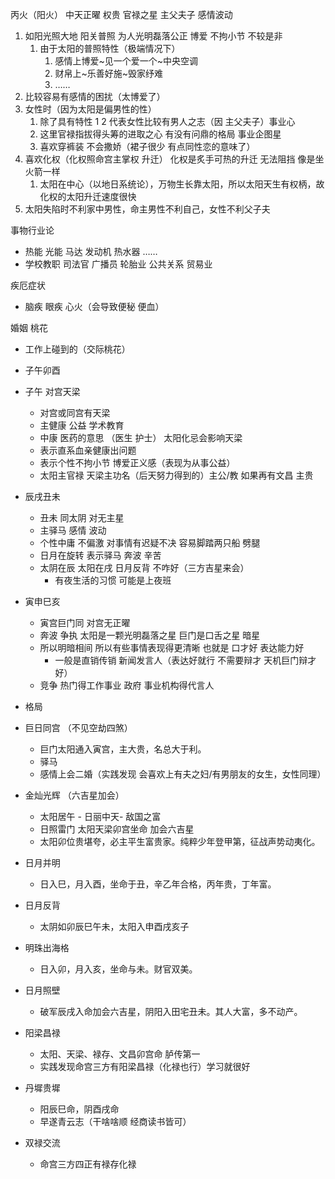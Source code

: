 丙火（阳火） 中天正曜 权贵 官禄之星 主父夫子 感情波动

1. 如阳光照大地 阳关普照 为人光明磊落公正 博爱 不拘小节 不较是非
   1. 由于太阳的普照特性（极端情况下）
      1. 感情上博爱~见一个爱一个~中央空调
      2. 财帛上~乐善好施~毁家纾难
      3. ……
2. 比较容易有感情的困扰（太博爱了）
3. 女性时（因为太阳是偏男性的性）
   1. 除了具有特性 1 2 代表女性比较有男人之志（因 主父夫子）事业心
   2. 这里官禄指拔得头筹的进取之心 有没有问鼎的格局 事业企图星
   3. 喜欢穿裤装 不会撒娇（裙子很少 有点同性恋的意味了）
4. 喜欢化权（化权照命宫主掌权 升迁） 化权是炙手可热的升迁 无法阻挡 像是坐火箭一样
   1. 太阳在中心（以地日系统论），万物生长靠太阳，所以太阳天生有权柄，故化权的太阳升迁速度很快
5. 太阳失陷时不利家中男性，命主男性不利自己，女性不利父子夫


事物行业论

- 热能 光能 马达 发动机 热水器 ……
- 学校教职 司法官 广播员 轮胎业 公共关系 贸易业

疾厄症状

- 脑疾 眼疾 心火（会导致便秘 便血）

婚姻 桃花

- 工作上碰到的（交际桃花）
- 子午卯酉
- 子午 对宫天梁

  - 对宫或同宫有天梁
  - 主健康 公益 学术教育
  - 中康 医药的意思 （医生 护士） 太阳化忌会影响天梁
  - 表示直系血亲健康出问题
  - 表示个性不拘小节 博爱正义感（表现为从事公益）
  - 太阳主官禄 天梁主功名（后天努力得到的）主公/教 如果再有文昌 主贵

- 辰戌丑未
  - 丑未 同太阴 对无主星
  - 主驿马 感情 波动
  - 个性中庸 不偏激 对事情有迟疑不决 容易脚踏两只船 劈腿
  - 日月在旋转 表示驿马 奔波 辛苦
  - 太阴在辰 太阳在戌 日月反背 不咋好（三方吉星来会）
    - 有夜生活的习惯 可能是上夜班
- 寅申巳亥
  - 寅宫巨门同 对宫无正曜
  - 奔波 争执 太阳是一颗光明磊落之星 巨门是口舌之星 暗星
  - 所以明暗相间 所以有些事情表现得更清晰 也就是 口才好 表达能力好
    - 一般是直销传销 新闻发言人（表达好就行 不需要辩才 天机巨门辩才好）
  - 竞争 热门得工作事业 政府 事业机构得代言人

- 格局
- 巨日同宫 （不见空劫四煞）
  - 巨门太阳通入寅宫，主大贵，名总大于利。
  - 驿马
  - 感情上会二婚（实践发现 会喜欢上有夫之妇/有男朋友的女生，女性同理）

- 金灿光辉 （六吉星加会）
  - 太阳居午 - 日丽中天- 敌国之富
  - 日照雷门 太阳天梁卯宫坐命 加会六吉星 
  - 太阳卯位贵堪夸，必主平生富贵家。纯粹少年登甲第，征战声势动夷化。
- 日月并明
  - 日入巳，月入酉，坐命于丑，辛乙年合格，丙年贵，丁年富。

- 日月反背
  - 太阴如卯辰巳午未，太阳入申酉戌亥子

- 明珠出海格
  - 日入卯，月入亥，坐命与未。财官双美。
- 日月照壁
  - 破军辰戌入命加会六吉星，阴阳入田宅丑未。其人大富，多不动产。
- 阳梁昌禄
  - 太阳、天梁、禄存、文昌卯宫命 胪传第一
  - 实践发现命宫三方有阳梁昌禄（化禄也行）学习就很好
- 丹墀贵墀
  - 阳辰巳命，阴酉戌命
  - 早遂青云志（干啥啥顺 经商读书皆可）
- 双禄交流
  - 命宫三方四正有禄存化禄